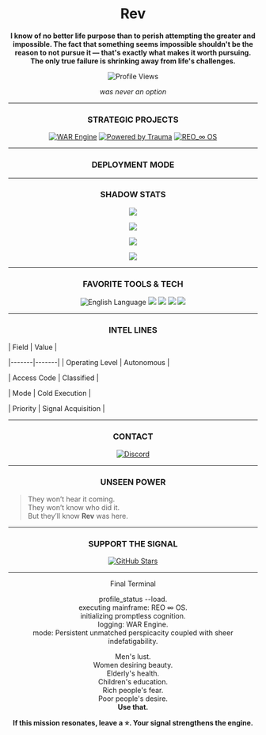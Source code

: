 <h1 align="center"><strong>Rev</strong></h1>
<p align="center"><strong>
I know of no better life purpose than to perish attempting the greater and impossible.  
The fact that something seems impossible shouldn't be the reason to not pursue it — that's exactly what makes it worth pursuing.  
The only true failure is shrinking away from life's challenges.
</strong></p>
<p align="center">
  <img src="https://komarev.com/ghpvc/?username=rev-log&label=Profile%20Views&color=1c1917&style=flat-square" alt="Profile Views" />
</p>
<p align="center"><em>was never an option</em></p>

---

### <p align="center">STRATEGIC PROJECTS</p>

<p align="center">
  <a href="#"><img src="https://img.shields.io/badge/WAR%20Engine-0a0a0a?style=for-the-badge&logo=apacheairflow&logoColor=white" alt="WAR Engine"/></a>
  <a href="#"><img src="https://img.shields.io/badge/Powered%20by%20Trauma-0a0a0a?style=for-the-badge&logo=readthedocs&logoColor=white" alt="Powered by Trauma"/></a>
  <a href="#"><img src="https://img.shields.io/badge/REO_∞%20OS-0a0a0a?style=for-the-badge&logo=matrix&logoColor=white" alt="REO_∞ OS"/></a>
</p>

---

### <p align="center">DEPLOYMENT MODE</p>

---

### <p align="center">SHADOW STATS</p>

<p align="center">
  <img src="https://github-readme-streak-stats.herokuapp.com/?user=rev-log&theme=tokyonight&hide_border=true" />
</p>

<p align="center">
  <img src="https://github-readme-stats.vercel.app/api?username=rev-log&show_icons=true&theme=tokyonight&hide_title=true&include_all_commits=true&hide_border=true" />
</p>

<p align="center">
  <img src="https://github-readme-stats.vercel.app/api/top-langs/?username=rev-log&layout=compact&theme=graywhite&hide_border=true&langs_count=5&hide=html,css,java" />
</p>

<p align="center">
  <img src="https://github-profile-summary-cards.vercel.app/api/cards/profile-details?username=rev-log&theme=graywhite" />
</p>

---

### <p align="center">FAVORITE TOOLS & TECH</p>

<p align="center">
  <img src="https://img.shields.io/badge/Language-English-0a0a0a?style=for-the-badge&logo=english&logoColor=white" alt="English Language" />
  <img src="https://img.shields.io/badge/GitHub-0a0a0a?style=for-the-badge&logo=github&logoColor=white" />
  <img src="https://img.shields.io/badge/Python-0a0a0a?style=for-the-badge&logo=python&logoColor=white" />
  <img src="https://img.shields.io/badge/Linux-0a0a0a?style=for-the-badge&logo=linux&logoColor=white" />
  <img src="https://img.shields.io/badge/VS%20Code-0a0a0a?style=for-the-badge&logo=visualstudiocode&logoColor=white" />
</p>

---

### <p align="center">INTEL LINES</p>

| Field | Value | </p>
|-------|-------|
| Operating Level | Autonomous |</p>
| Access Code     | Classified |</p>
| Mode            | Cold Execution |</p>
| Priority        | Signal Acquisition |</p>

---

### <p align="center">CONTACT</p>

<p align="center">
  <a href="https://discord.com/users/rev_log" target="_blank">
    <img src="https://img.shields.io/badge/Discord%20%7C%20rev_log-23272A?style=for-the-badge&logo=discord&logoColor=white" alt="Discord" />
  </a>
</p>

---

### <p align="center">UNSEEN POWER</p>

> They won’t hear it coming.  
> They won’t know who did it.  
> But they’ll know **Rev** was here.

---

### <p align="center">SUPPORT THE SIGNAL</p>

<p align="center">
  <a href="https://github.com/rev-log?tab=repositories" target="_blank">
    <img src="https://img.shields.io/github/stars/rev-log?style=social" alt="GitHub Stars" />
  </a>
</p>

---

<p align="center">Final Terminal</p>

<p align="center">
 profile_status --load.  <br/>
 executing mainframe: REO ∞ OS.  <br/>
 initializing promptless cognition.  <br/>
 logging: WAR Engine.  <br/>
 mode: Persistent unmatched perspicacity coupled with sheer indefatigability.  <br/>
   
<p align="center">
Men's lust.  <br/>
Women desiring beauty.  <br/>
Elderly's health.  <br/>
Children's education.  <br/>
Rich people's fear.  <br/>
Poor people's desire.  <br/>
<strong>Use that.</strong>
</p>
<p align="center"><b>If this mission resonates, leave a ⭐. Your signal strengthens the engine.</b></p>
